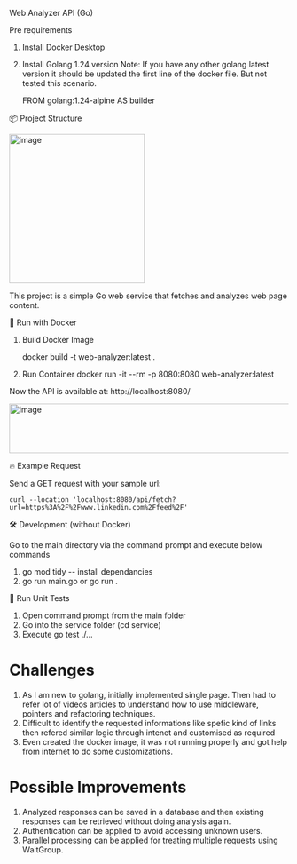 Web Analyzer API (Go)

Pre requirements
1. Install Docker Desktop
2. Install Golang 1.24 version
   Note: If you have any other golang latest version it should be updated the first line of the docker file. But not tested this scenario.

   FROM golang:1.24-alpine AS builder

📦 Project Structure

<img width="244" height="269" alt="image" src="https://github.com/user-attachments/assets/03ad2ec7-7fba-4216-a651-3dc415d11e06" />


This project is a simple Go web service that fetches and analyzes web page content.

🚀 Run with Docker
1. Build Docker Image

    docker build -t web-analyzer:latest .

2. Run Container
    docker run -it --rm -p 8080:8080 web-analyzer:latest

Now the API is available at: http://localhost:8080/

<img width="1448" height="89" alt="image" src="https://github.com/user-attachments/assets/8bc5eafa-64ff-4330-b910-d3899b956a27" />

🔥 Example Request


Send a GET request with your sample url:

    curl --location 'localhost:8080/api/fetch?url=https%3A%2F%2Fwww.linkedin.com%2Ffeed%2F'



🛠 Development (without Docker)


Go to the main directory via the command prompt and execute below commands
1. go mod tidy     -- install dependancies
2. go run main.go or go run .

 
🧪 Run Unit Tests

1. Open command prompt from the main folder
2. Go into the service folder (cd service)
3. Execute go test ./...

# Challenges
1. As I am new to golang, initially implemented single page. Then had to refer lot of videos articles to understand how to use middleware, pointers and refactoring techniques.
2. Difficult to identify the requested informations like spefic kind of links then refered similar logic through intenet and customised as required
3. Even created the docker image, it was not running properly and got help from internet to do some customizations.

# Possible Improvements
 1. Analyzed responses can be saved in a database and then existing responses can be retrieved without doing analysis again.
 2. Authentication can be applied to avoid accessing unknown users.
 3. Parallel processing can be applied for treating multiple requests using WaitGroup.

